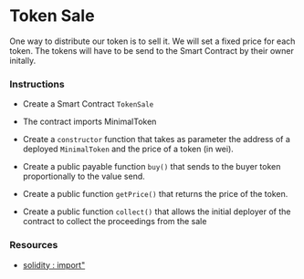 # Token Sale

One way to distribute our token is to sell it. We will set a fixed price for each token. The tokens will have to be send to the Smart Contract by their owner initally.

### Instructions

- Create a Smart Contract `TokenSale`

- The contract imports MinimalToken

- Create a `constructor` function that takes as parameter the address of a deployed `MinimalToken` and the price of a token (in wei).

- Create a public payable function `buy()` that sends to the buyer token proportionally to the value send.

- Create a public function `getPrice()` that returns the price of the token.

- Create a public function `collect()` that allows the initial deployer of the contract to collect the proceedings from the sale

### Resources

- [solidity : import"](https://docs.soliditylang.org/en/v0.8.4/layout-of-source-files.html)
